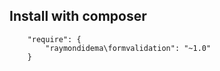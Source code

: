 Install with composer
-------------------------

````
    "require": {
        "raymondidema\formvalidation": "~1.0"
    }
````

